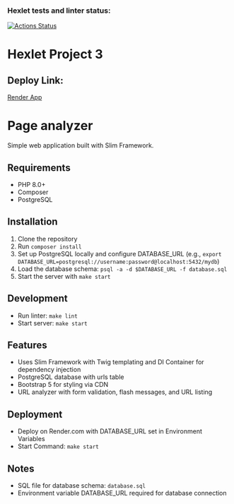 ### Hexlet tests and linter status:
[![Actions Status](https://github.com/ZimovinMY/php-project-9/actions/workflows/hexlet-check.yml/badge.svg)](https://github.com/ZimovinMY/php-project-9/actions)

# Hexlet Project 3

## Deploy Link:
[Render App](https://php-project-9-fl89.onrender.com)

# Page analyzer

Simple web application built with Slim Framework.

## Requirements
- PHP 8.0+
- Composer
- PostgreSQL

## Installation
1. Clone the repository
2. Run `composer install`
3. Set up PostgreSQL locally and configure DATABASE_URL (e.g., `export DATABASE_URL=postgresql://username:password@localhost:5432/mydb`)
4. Load the database schema: `psql -a -d $DATABASE_URL -f database.sql`
5. Start the server with `make start`

## Development
- Run linter: `make lint`
- Start server: `make start`

## Features
- Uses Slim Framework with Twig templating and DI Container for dependency injection
- PostgreSQL database with urls table
- Bootstrap 5 for styling via CDN
- URL analyzer with form validation, flash messages, and URL listing

## Deployment
- Deploy on Render.com with DATABASE_URL set in Environment Variables
- Start Command: `make start`

## Notes
- SQL file for database schema: `database.sql`
- Environment variable DATABASE_URL required for database connection